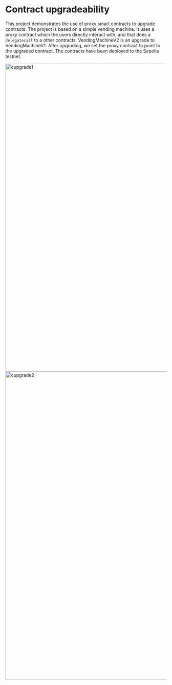 # Contract upgradeability

This project demonstrates the use of proxy smart contracts to upgrade contracts. The project is based on a simple vending machine. It uses a proxy contract which the users directly interact with, and that does a `delegatecall` to a other contracts. VendingMachineV2 is an upgrade to VendingMachineV1. After upgrading, we set the proxy contract to point to the upgraded contract. The contracts have been deployed to the Sepolia testnet. 


<img width="960" alt="cupgrade1" src="https://github.com/adithyak-47/Upgrade-Contracts/assets/76245460/48ca39a8-f772-476b-885c-feaffb1f9ed3">
<img width="960" alt="cupgrade2" src="https://github.com/adithyak-47/Upgrade-Contracts/assets/76245460/23594697-d3e0-4b3f-8f02-1dc5a7710bc3">
